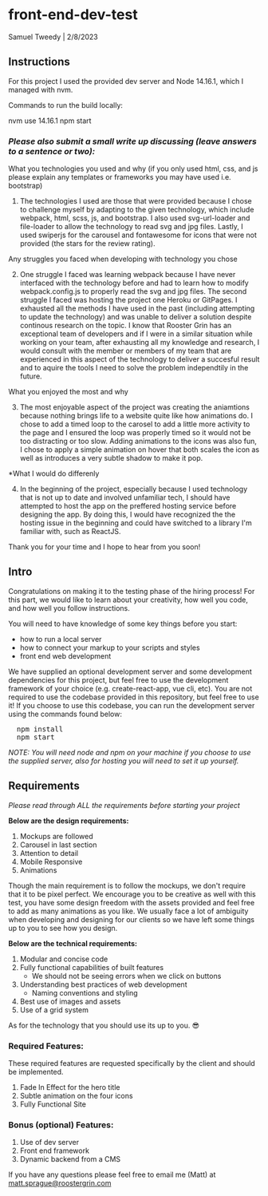 # front-end-dev-test

Samuel Tweedy  |  2/8/2023

## Instructions

For this project I used the provided dev server and Node 14.16.1, which I managed with nvm.

Commands to run the build locally:

  nvm use 14.16.1
  npm start

### *Please also submit a small write up discussing (leave answers to a sentence or two):*

  What you technologies you used and why (if you only used html, css, and js please explain any templates or frameworks you may have used i.e. bootstrap)

  1. The technologies I used are those that were provided because I chose to challenge myself by adapting to the given technology, which include webpack, html, scss, js, and bootstrap. I also used svg-url-loader and file-loader to allow the technology to read svg and jpg files. Lastly, I used swiperjs for the carousel and fontawesome for icons that were not provided (the stars for the review rating).

  Any struggles you faced when developing with technology you chose

  2. One struggle I faced was learning webpack because I have never interfaced with the technology before and had to learn how to modify webpack.config.js to properly read the svg and jpg files. The second struggle I faced was hosting the project one Heroku or GitPages. I exhausted all the methods I have used in the past (including attempting to update the technology) and was unable to deliver a solution despite continous research on the topic. I know that Rooster Grin has an exceptional team of developers and if I were in a similar situation while working on your team, after exhausting all my knowledge and research, I would consult with the member or members of my team that are experienced in this aspect of the technology to deliver a succesful result and to aquire the tools I need to solve the problem independtily in the future.

  What you enjoyed the most and why

  3. The most enjoyable aspect of the project was creating the aniamtions because nothing brings life to a website quite like how animations do. I chose to add a timed loop to the carosel to add a little more activity to the page and I ensured the loop was properly timed so it would not be too distracting or too slow. Adding animations to the icons was also fun, I chose to apply a simple animation on hover that both scales the icon as well as introduces a very subtle shadow to make it pop.

  *What I would do differenly

  4. In the beginning of the project, especially because I used technology that is not up to date and involved unfamiliar tech, I should have attempted to host the app on the preffered hosting service before designing the app. By doing this, I would have recognized the the hosting issue in the beginning and could have switched to a library I'm familiar with, such as ReactJS.

  Thank you for your time and I hope to hear from you soon!




## Intro

Congratulations on making it to the testing phase of the hiring process! For this part, we would like to learn about your creativity, how well you code, and how well you follow instructions.

You will need to have knowledge of some key things before you start:
  - how to run a local server
  - how to connect your markup to your scripts and styles
  - front end web development

We have supplied an optional development server and some development dependencies for this project, but feel free to use the development framework of your choice (e.g. create-react-app, vue cli, etc). You are not required to use the codebase provided in this repository, but feel free to use it! If you choose to use this codebase, you can run the development server using the commands found below:

<pre>
  npm install
  npm start
</pre>

<em>NOTE: You will need node and npm on your machine if you choose to use the supplied server, also for hosting you will need to set it up yourself.</em>

## Requirements

<em>Please read through ALL the requirements before starting your project</em>

<strong>Below are the design requirements:</strong>

  1. Mockups are followed
  2. Carousel in last section
  3. Attention to detail
  4. Mobile Responsive
  5. Animations

Though the main requirement is to follow the mockups, we don't require that it to be pixel perfect. We encourage you to be creative as well with this test, you have some design freedom with the assets provided and feel free to add as many animations as you like. We usually face a lot of ambiguity when developing and designing for our clients so we have left some things up to you to see how you design.

<strong>Below are the technical requirements:</strong>

  1. Modular and concise code
  2. Fully functional capabilities of built features
      - We should not be seeing errors when we click on buttons
  3. Understanding best practices of web development
      - Naming conventions and styling
  4. Best use of images and assets
  5. Use of a grid system

As for the technology that you should use its up to you. 😎

### Required Features:

These required features are requested specifically by the client and should be implemented.

  1. Fade In Effect for the hero title
  2. Subtle animation on the four icons
  3. Fully Functional Site

### Bonus (optional) Features:
  1. Use of dev server
  2. Front end framework
  3. Dynamic backend from a CMS

If you have any questions please feel free to email me (Matt) at matt.sprague@roostergrin.com
